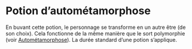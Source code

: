 # Potion d’autométamorphose


En buvant cette potion, le personnage se transforme en un autre être (de
son choix). Cela fonctionne de la même manière que le sort polymorphie
(voir [Autométamorphose](../../Magie/Sorts/Autométamorphose.md)). La durée
standard d’une potion s’applique.